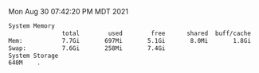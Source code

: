 Mon Aug 30 07:42:20 PM MDT 2021
```bash
System Memory
               total        used        free      shared  buff/cache   available
Mem:           7.7Gi       697Mi       5.1Gi       8.0Mi       1.8Gi       6.7Gi
Swap:          7.6Gi       258Mi       7.4Gi
System Storage
640M	.
```
